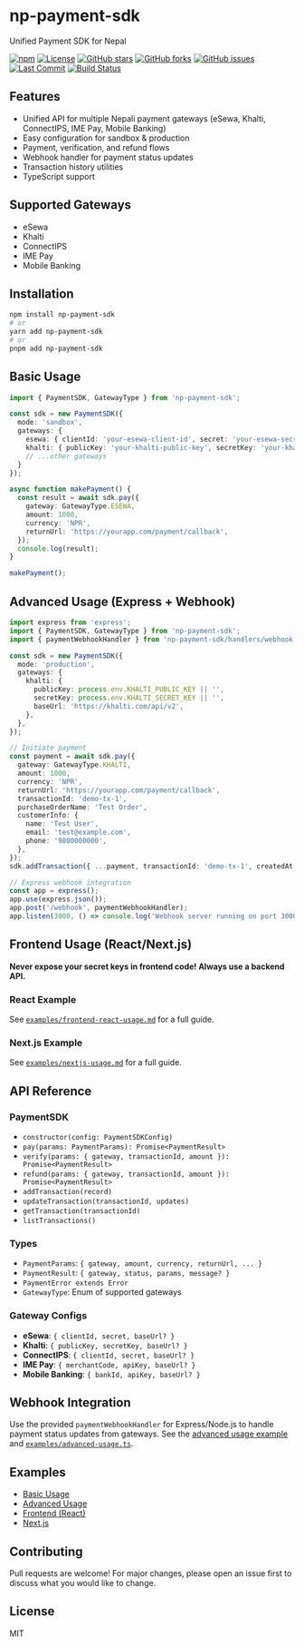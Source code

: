 # np-payment-sdk

Unified Payment SDK for Nepal

[![npm](https://img.shields.io/npm/dt/np-payment-sdk)](https://www.npmjs.com/package/np-payment-sdk)
[![License](https://img.shields.io/github/license/sahilkhatiwada/np-payment-sdk)](LICENSE)
[![GitHub stars](https://img.shields.io/github/stars/sahilkhatiwada/np-payment-sdk?style=social)](https://github.com/sahilkhatiwada/np-payment-sdk/stargazers)
[![GitHub forks](https://img.shields.io/github/forks/sahilkhatiwada/np-payment-sdk?style=social)](https://github.com/sahilkhatiwada/np-payment-sdk/network)
[![GitHub issues](https://img.shields.io/github/issues/sahilkhatiwada/np-payment-sdk)](https://github.com/sahilkhatiwada/np-payment-sdk/issues)
[![Last Commit](https://img.shields.io/github/last-commit/sahilkhatiwada/np-payment-sdk)](https://github.com/sahilkhatiwada/np-payment-sdk/commits/master)
[![Build Status](https://github.com/sahilkhatiwada/np-payment-sdk/actions/workflows/ci.yml/badge.svg)](https://github.com/sahilkhatiwada/np-payment-sdk/actions/workflows/ci.yml)


## Features
- Unified API for multiple Nepali payment gateways (eSewa, Khalti, ConnectIPS, IME Pay, Mobile Banking)
- Easy configuration for sandbox & production
- Payment, verification, and refund flows
- Webhook handler for payment status updates
- Transaction history utilities
- TypeScript support

## Supported Gateways
- eSewa
- Khalti
- ConnectIPS
- IME Pay
- Mobile Banking

## Installation
```bash
npm install np-payment-sdk
# or
yarn add np-payment-sdk
# or
pnpm add np-payment-sdk
```

## Basic Usage
```typescript
import { PaymentSDK, GatewayType } from 'np-payment-sdk';

const sdk = new PaymentSDK({
  mode: 'sandbox',
  gateways: {
    esewa: { clientId: 'your-esewa-client-id', secret: 'your-esewa-secret' },
    khalti: { publicKey: 'your-khalti-public-key', secretKey: 'your-khalti-secret-key' },
    // ...other gateways
  }
});

async function makePayment() {
  const result = await sdk.pay({
    gateway: GatewayType.ESEWA,
    amount: 1000,
    currency: 'NPR',
    returnUrl: 'https://yourapp.com/payment/callback',
  });
  console.log(result);
}

makePayment();
```

## Advanced Usage (Express + Webhook)
```typescript
import express from 'express';
import { PaymentSDK, GatewayType } from 'np-payment-sdk';
import { paymentWebhookHandler } from 'np-payment-sdk/handlers/webhook';

const sdk = new PaymentSDK({
  mode: 'production',
  gateways: {
    khalti: {
      publicKey: process.env.KHALTI_PUBLIC_KEY || '',
      secretKey: process.env.KHALTI_SECRET_KEY || '',
      baseUrl: 'https://khalti.com/api/v2',
    },
  },
});

// Initiate payment
const payment = await sdk.pay({
  gateway: GatewayType.KHALTI,
  amount: 1000,
  currency: 'NPR',
  returnUrl: 'https://yourapp.com/payment/callback',
  transactionId: 'demo-tx-1',
  purchaseOrderName: 'Test Order',
  customerInfo: {
    name: 'Test User',
    email: 'test@example.com',
    phone: '9800000000',
  },
});
sdk.addTransaction({ ...payment, transactionId: 'demo-tx-1', createdAt: new Date(), updatedAt: new Date() });

// Express webhook integration
const app = express();
app.use(express.json());
app.post('/webhook', paymentWebhookHandler);
app.listen(3000, () => console.log('Webhook server running on port 3000'));
```

## Frontend Usage (React/Next.js)
**Never expose your secret keys in frontend code! Always use a backend API.**

### React Example
See [`examples/frontend-react-usage.md`](examples/frontend-react-usage.md) for a full guide.

### Next.js Example
See [`examples/nextjs-usage.md`](examples/nextjs-usage.md) for a full guide.

## API Reference
### PaymentSDK
- `constructor(config: PaymentSDKConfig)`
- `pay(params: PaymentParams): Promise<PaymentResult>`
- `verify(params: { gateway, transactionId, amount }): Promise<PaymentResult>`
- `refund(params: { gateway, transactionId, amount }): Promise<PaymentResult>`
- `addTransaction(record)`
- `updateTransaction(transactionId, updates)`
- `getTransaction(transactionId)`
- `listTransactions()`

### Types
- `PaymentParams`: `{ gateway, amount, currency, returnUrl, ... }`
- `PaymentResult`: `{ gateway, status, params, message? }`
- `PaymentError extends Error`
- `GatewayType`: Enum of supported gateways

### Gateway Configs
- **eSewa**: `{ clientId, secret, baseUrl? }`
- **Khalti**: `{ publicKey, secretKey, baseUrl? }`
- **ConnectIPS**: `{ clientId, secret, baseUrl? }`
- **IME Pay**: `{ merchantCode, apiKey, baseUrl? }`
- **Mobile Banking**: `{ bankId, apiKey, baseUrl? }`

## Webhook Integration
Use the provided `paymentWebhookHandler` for Express/Node.js to handle payment status updates from gateways. See the [advanced usage example](#advanced-usage-express--webhook) and [`examples/advanced-usage.ts`](examples/advanced-usage.ts).

## Examples
- [Basic Usage](examples/basic-usage.ts)
- [Advanced Usage](examples/advanced-usage.ts)
- [Frontend (React)](examples/frontend-react-usage.md)
- [Next.js](examples/nextjs-usage.md)

## Contributing
Pull requests are welcome! For major changes, please open an issue first to discuss what you would like to change.

## License
MIT